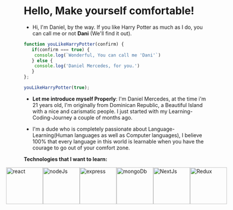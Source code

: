 # **Hello**, Make yourself comfortable!



- Hi, I'm Daniel, by the way. If you like Harry Potter as much as I do, you can call me or not **Dani** (We'll find it out). 

```js
function youLikeHarryPotter(confirm) {
   if(confirm === true) {
    console.log(`Wonderful, You can call me 'Dani'`)
   } else {
    console.log('Daniel Mercedes, for you.')
   }
};

youLikeHarryPotter(true); 
```

- **Let me introduce myself Properly**: I'm Daniel Mercedes, at the time i'm 21 years old, I'm originally from Dominican Republic, a Beautiful Island with a nice and carismatic people. I just started with my Learning-Coding-Journey a couple of months ago. 

- I'm a dude who is completely passionate about Language-Learning(Human languages as well as Computer languages), I believe 100% that every language in this world is learnable when you have the courage to go out of your comfort zone. 

**Technologies that I want to learn:**

<div style=" width: 100%; display: flex; justify-content: center; align-items: baseline ;">
   <img style="width: 100px;" src="https://logos-download.com/wp-content/uploads/2016/09/React_logo_wordmark.png" alt="react" width="200"/> 
   <img style="width: 100px;" src="https://upload.wikimedia.org/wikipedia/commons/thumb/d/d9/Node.js_logo.svg/2560px-Node.js_logo.svg.png" alt="nodeJs" width="200"/>
   <img style="width: 100px;" src="https://camo.githubusercontent.com/423664f678fc08582fa8c2e5999d6eef9225631dcac55e3b3a66a90a0edb6bf7/68747470733a2f2f63646e2e776f726c64766563746f726c6f676f2e636f6d2f6c6f676f732f657870726573732d3130392e737667" alt="express" width="200"/>
   <img style="width: 100px;" src="https://upload.wikimedia.org/wikipedia/commons/thumb/9/93/MongoDB_Logo.svg/2560px-MongoDB_Logo.svg.png" alt="mongoDb" width="200"/>
   <img style="width: 100px;" src="https://mfg.fhstp.ac.at/cms/wp-content/uploads/2022/02/800px-Nextjs-logo.svg_.png" alt="NextJs" width="200"/>
   <img style="width: 100px;" src="https://upload.wikimedia.org/wikipedia/commons/3/30/Redux_Logo.png" alt="Redux" width="200"/>

</div>









